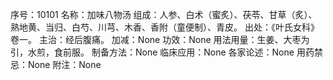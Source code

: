 序号：10101
名称：加味八物汤
组成：人参、白术（蜜炙）、茯苓、甘草（炙）、熟地黄、当归、白芍、川芎、木香、香附（童便制）、青皮。
出处：《叶氏女科》卷一。
主治：经后腹痛。
加减：None
功效：None
用法用量：生姜、大枣为引，水煎，食前服。
制备方法：None
临床应用：None
各家论述：None
用药禁忌：None
附注：None
